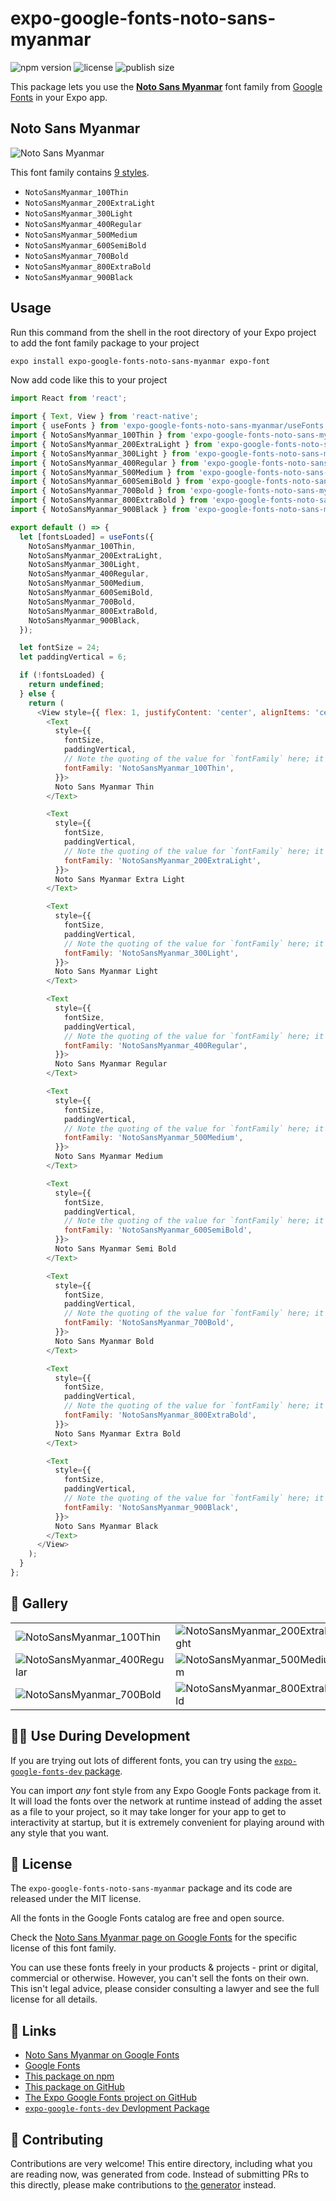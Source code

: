 # expo-google-fonts-noto-sans-myanmar

![npm version](https://flat.badgen.net/npm/v/expo-google-fonts-noto-sans-myanmar)
![license](https://flat.badgen.net/github/license/expo/google-fonts)
![publish size](https://flat.badgen.net/packagephobia/install/expo-google-fonts-noto-sans-myanmar)

This package lets you use the [**Noto Sans Myanmar**](https://fonts.google.com/specimen/Noto+Sans+Myanmar) font family from [Google Fonts](https://fonts.google.com/) in your Expo app.

## Noto Sans Myanmar

![Noto Sans Myanmar](./font-family.png)

This font family contains [9 styles](#-gallery).

- `NotoSansMyanmar_100Thin`
- `NotoSansMyanmar_200ExtraLight`
- `NotoSansMyanmar_300Light`
- `NotoSansMyanmar_400Regular`
- `NotoSansMyanmar_500Medium`
- `NotoSansMyanmar_600SemiBold`
- `NotoSansMyanmar_700Bold`
- `NotoSansMyanmar_800ExtraBold`
- `NotoSansMyanmar_900Black`

## Usage

Run this command from the shell in the root directory of your Expo project to add the font family package to your project
```sh
expo install expo-google-fonts-noto-sans-myanmar expo-font
```

Now add code like this to your project
```js
import React from 'react';

import { Text, View } from 'react-native';
import { useFonts } from 'expo-google-fonts-noto-sans-myanmar/useFonts';
import { NotoSansMyanmar_100Thin } from 'expo-google-fonts-noto-sans-myanmar/100Thin';
import { NotoSansMyanmar_200ExtraLight } from 'expo-google-fonts-noto-sans-myanmar/200ExtraLight';
import { NotoSansMyanmar_300Light } from 'expo-google-fonts-noto-sans-myanmar/300Light';
import { NotoSansMyanmar_400Regular } from 'expo-google-fonts-noto-sans-myanmar/400Regular';
import { NotoSansMyanmar_500Medium } from 'expo-google-fonts-noto-sans-myanmar/500Medium';
import { NotoSansMyanmar_600SemiBold } from 'expo-google-fonts-noto-sans-myanmar/600SemiBold';
import { NotoSansMyanmar_700Bold } from 'expo-google-fonts-noto-sans-myanmar/700Bold';
import { NotoSansMyanmar_800ExtraBold } from 'expo-google-fonts-noto-sans-myanmar/800ExtraBold';
import { NotoSansMyanmar_900Black } from 'expo-google-fonts-noto-sans-myanmar/900Black';

export default () => {
  let [fontsLoaded] = useFonts({
    NotoSansMyanmar_100Thin,
    NotoSansMyanmar_200ExtraLight,
    NotoSansMyanmar_300Light,
    NotoSansMyanmar_400Regular,
    NotoSansMyanmar_500Medium,
    NotoSansMyanmar_600SemiBold,
    NotoSansMyanmar_700Bold,
    NotoSansMyanmar_800ExtraBold,
    NotoSansMyanmar_900Black,
  });

  let fontSize = 24;
  let paddingVertical = 6;

  if (!fontsLoaded) {
    return undefined;
  } else {
    return (
      <View style={{ flex: 1, justifyContent: 'center', alignItems: 'center' }}>
        <Text
          style={{
            fontSize,
            paddingVertical,
            // Note the quoting of the value for `fontFamily` here; it expects a string!
            fontFamily: 'NotoSansMyanmar_100Thin',
          }}>
          Noto Sans Myanmar Thin
        </Text>

        <Text
          style={{
            fontSize,
            paddingVertical,
            // Note the quoting of the value for `fontFamily` here; it expects a string!
            fontFamily: 'NotoSansMyanmar_200ExtraLight',
          }}>
          Noto Sans Myanmar Extra Light
        </Text>

        <Text
          style={{
            fontSize,
            paddingVertical,
            // Note the quoting of the value for `fontFamily` here; it expects a string!
            fontFamily: 'NotoSansMyanmar_300Light',
          }}>
          Noto Sans Myanmar Light
        </Text>

        <Text
          style={{
            fontSize,
            paddingVertical,
            // Note the quoting of the value for `fontFamily` here; it expects a string!
            fontFamily: 'NotoSansMyanmar_400Regular',
          }}>
          Noto Sans Myanmar Regular
        </Text>

        <Text
          style={{
            fontSize,
            paddingVertical,
            // Note the quoting of the value for `fontFamily` here; it expects a string!
            fontFamily: 'NotoSansMyanmar_500Medium',
          }}>
          Noto Sans Myanmar Medium
        </Text>

        <Text
          style={{
            fontSize,
            paddingVertical,
            // Note the quoting of the value for `fontFamily` here; it expects a string!
            fontFamily: 'NotoSansMyanmar_600SemiBold',
          }}>
          Noto Sans Myanmar Semi Bold
        </Text>

        <Text
          style={{
            fontSize,
            paddingVertical,
            // Note the quoting of the value for `fontFamily` here; it expects a string!
            fontFamily: 'NotoSansMyanmar_700Bold',
          }}>
          Noto Sans Myanmar Bold
        </Text>

        <Text
          style={{
            fontSize,
            paddingVertical,
            // Note the quoting of the value for `fontFamily` here; it expects a string!
            fontFamily: 'NotoSansMyanmar_800ExtraBold',
          }}>
          Noto Sans Myanmar Extra Bold
        </Text>

        <Text
          style={{
            fontSize,
            paddingVertical,
            // Note the quoting of the value for `fontFamily` here; it expects a string!
            fontFamily: 'NotoSansMyanmar_900Black',
          }}>
          Noto Sans Myanmar Black
        </Text>
      </View>
    );
  }
};

```

## 🔡 Gallery


||||
|-|-|-|
|![NotoSansMyanmar_100Thin](.//100Thin/NotoSansMyanmar_100Thin.ttf.png)|![NotoSansMyanmar_200ExtraLight](.//200ExtraLight/NotoSansMyanmar_200ExtraLight.ttf.png)|![NotoSansMyanmar_300Light](.//300Light/NotoSansMyanmar_300Light.ttf.png)||
|![NotoSansMyanmar_400Regular](.//400Regular/NotoSansMyanmar_400Regular.ttf.png)|![NotoSansMyanmar_500Medium](.//500Medium/NotoSansMyanmar_500Medium.ttf.png)|![NotoSansMyanmar_600SemiBold](.//600SemiBold/NotoSansMyanmar_600SemiBold.ttf.png)||
|![NotoSansMyanmar_700Bold](.//700Bold/NotoSansMyanmar_700Bold.ttf.png)|![NotoSansMyanmar_800ExtraBold](.//800ExtraBold/NotoSansMyanmar_800ExtraBold.ttf.png)|![NotoSansMyanmar_900Black](.//900Black/NotoSansMyanmar_900Black.ttf.png)||


## 👩‍💻 Use During Development

If you are trying out lots of different fonts, you can try using the [`expo-google-fonts-dev` package](https://github.com/freeboub/google-fonts/tree/master/font-packages/dev#readme).

You can import *any* font style from any Expo Google Fonts package from it. It will load the fonts
over the network at runtime instead of adding the asset as a file to your project, so it may take longer
for your app to get to interactivity at startup, but it is extremely convenient
for playing around with any style that you want.

## 📖 License

The `expo-google-fonts-noto-sans-myanmar` package and its code are released under the MIT license.

All the fonts in the Google Fonts catalog are free and open source.

Check the [Noto Sans Myanmar page on Google Fonts](https://fonts.google.com/specimen/Noto+Sans+Myanmar) for the specific license of this font family.

You can use these fonts freely in your products & projects - print or digital, commercial or otherwise. However, you can't sell the fonts on their own. This isn't legal advice, please consider consulting a lawyer and see the full license for all details.

## 🔗 Links

- [Noto Sans Myanmar on Google Fonts](https://fonts.google.com/specimen/Noto+Sans+Myanmar)
- [Google Fonts](https://fonts.google.com/)
- [This package on npm](https://www.npmjs.com/package/expo-google-fonts-noto-sans-myanmar)
- [This package on GitHub](https://github.com/freeboub/google-fonts/tree/master/font-packages/noto-sans-myanmar)
- [The Expo Google Fonts project on GitHub](https://github.com/freeboub/google-fonts)
- [`expo-google-fonts-dev` Devlopment Package](https://github.com/freeboub/google-fonts/tree/master/font-packages/dev)

## 🤝 Contributing

Contributions are very welcome! This entire directory, including what you are reading now, was generated from code. Instead of submitting PRs to this directly, please make contributions to [the generator](https://github.com/freeboub/google-fonts/tree/master/packages/generator) instead.
